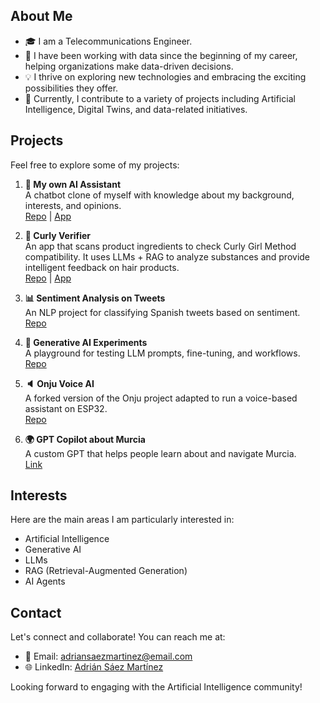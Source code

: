 ## About Me

- 🎓 I am a Telecommunications Engineer.
- 💼 I have been working with data since the beginning of my career, helping organizations make data-driven decisions.
- 💡 I thrive on exploring new technologies and embracing the exciting possibilities they offer.
- 📅 Currently, I contribute to a variety of projects including Artificial Intelligence, Digital Twins, and data-related initiatives.

## Projects

Feel free to explore some of my projects:

1. **🧠 My own AI Assistant**  
   A chatbot clone of myself with knowledge about my background, interests, and opinions.  
   [Repo](https://github.com/adrian-saez-martinez/my-clone) | [App](https://adrian-saez-martinez.streamlit.app/)

2. **🐠 Curly Verifier**  
   An app that scans product ingredients to check Curly Girl Method compatibility. It uses LLMs + RAG to analyze substances and provide intelligent feedback on hair products.  
   [Repo](https://github.com/adrian-saez-martinez/curly-method-app) | [App](https://cuidatecurly.com/)

3. **📊 Sentiment Analysis on Tweets**  
   An NLP project for classifying Spanish tweets based on sentiment.  
   [Repo](https://github.com/adrian-saez-martinez/Sentiment-Analysis-NLP)

4. **🤖 Generative AI Experiments**  
   A playground for testing LLM prompts, fine-tuning, and workflows.  
   [Repo](https://github.com/adrian-saez-martinez/experiments_LLMs)

5. **🔈 Onju Voice AI**  
   A forked version of the Onju project adapted to run a voice-based assistant on ESP32.  
   [Repo](https://github.com/adrian-saez-martinez/onju-voice-AI)

6. **🌍 GPT Copilot about Murcia**  
   A custom GPT that helps people learn about and navigate Murcia.  
   [Link](https://chatgpt.com/g/g-B5TyjqT8U-tu-copiloto-murcianico)



## Interests

Here are the main areas I am particularly interested in:

- Artificial Intelligence
- Generative AI
- LLMs
- RAG (Retrieval-Augmented Generation)
- AI Agents

## Contact

Let's connect and collaborate! You can reach me at:

- 📧 Email: adriansaezmartinez@email.com
- 🌐 LinkedIn: [Adrián Sáez Martínez](https://www.linkedin.com/in/adrian-saez-martinez/)

Looking forward to engaging with the Artificial Intelligence community!
